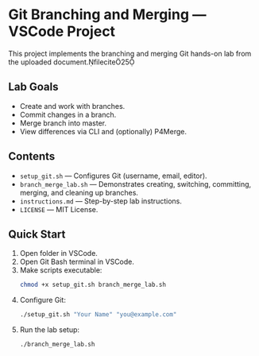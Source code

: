 # Git Branching and Merging — VSCode Project

This project implements the branching and merging Git hands-on lab from the uploaded document.filecite25

## Lab Goals
- Create and work with branches.
- Commit changes in a branch.
- Merge branch into master.
- View differences via CLI and (optionally) P4Merge.

## Contents
- `setup_git.sh` — Configures Git (username, email, editor).
- `branch_merge_lab.sh` — Demonstrates creating, switching, committing, merging, and cleaning up branches.
- `instructions.md` — Step-by-step lab instructions.
- `LICENSE` — MIT License.

## Quick Start
1. Open folder in VSCode.
2. Open Git Bash terminal in VSCode.
3. Make scripts executable:
   ```bash
   chmod +x setup_git.sh branch_merge_lab.sh
   ```
4. Configure Git:
   ```bash
   ./setup_git.sh "Your Name" "you@example.com"
   ```
5. Run the lab setup:
   ```bash
   ./branch_merge_lab.sh
   ```
